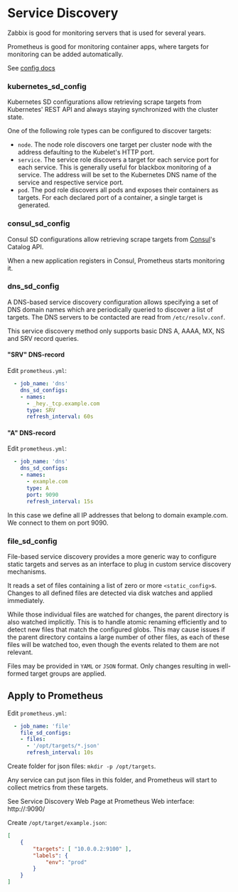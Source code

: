 # Service Discovery

Zabbix is good for monitoring servers that is used for several years.

Prometheus is good for monitoring container apps, where targets for monitoring can be added automatically.

See [config docs](https://prometheus.io/docs/prometheus/latest/configuration/configuration/)

### kubernetes_sd_config

Kubernetes SD configurations allow retrieving scrape targets from Kubernetes' REST API and always staying synchronized with the cluster state.

One of the following role types can be configured to discover targets:

- `node`. The node role discovers one target per cluster node with the address defaulting to the Kubelet's HTTP port.
- `service`. The service role discovers a target for each service port for each service. This is generally useful for blackbox monitoring of a service.
  The address will be set to the Kubernetes DNS name of the service and respective service port.
- `pod`. The pod role discovers all pods and exposes their containers as targets. For each declared port of a container, a single target is generated. 

### consul_sd_config

Consul SD configurations allow retrieving scrape targets from [Consul](https://www.consul.io/)'s Catalog API.

When a new application registers in Consul, Prometheus starts monitoring it.

### dns_sd_config

A DNS-based service discovery configuration allows specifying a set of DNS domain names which are periodically queried to discover a list of targets. 
The DNS servers to be contacted are read from `/etc/resolv.conf`.

This service discovery method only supports basic DNS A, AAAA, MX, NS and SRV record queries.

#### "SRV" DNS-record

Edit `prometheus.yml`:

```yml
  - job_name: 'dns'
    dns_sd_configs:
    - names:
      - _hey._tcp.example.com
      type: SRV
      refresh_interval: 60s

```

#### "A" DNS-record

Edit `prometheus.yml`:

```yml
  - job_name: 'dns'
    dns_sd_configs:
    - names:
      - example.com
      type: A
      port: 9090
      refresh_interval: 15s
```

In this case we define all IP addresses that belong to domain example.com. We connect to them on port 9090.

### file_sd_config

File-based service discovery provides a more generic way to configure static targets and serves as an interface to plug in custom service discovery mechanisms.

It reads a set of files containing a list of zero or more `<static_config>`s. 
Changes to all defined files are detected via disk watches and applied immediately.

While those individual files are watched for changes, the parent directory is also watched implicitly. 
This is to handle atomic renaming efficiently and to detect new files that match the configured globs. 
This may cause issues if the parent directory contains a large number of other files, 
as each of these files will be watched too, even though the events related to them are not relevant.

Files may be provided in `YAML` or `JSON` format. Only changes resulting in well-formed target groups are applied.

## Apply to Prometheus

Edit `prometheus.yml`:

```yml
  - job_name: 'file'
    file_sd_configs:
    - files:
      - '/opt/targets/*.json'
      refresh_interval: 10s
```

Create folder for json files: `mkdir -p /opt/targets`.

Any service can put json files in this folder, and Prometheus will start to collect metrics from these targets.

See Service Discovery Web Page at Prometheus Web interface: http://<ip-address>:9090/

Create `/opt/target/example.json`:

```json
[
    {
        "targets": [ "10.0.0.2:9100" ],
        "labels": {
            "env": "prod"
        }
    }
]
```
